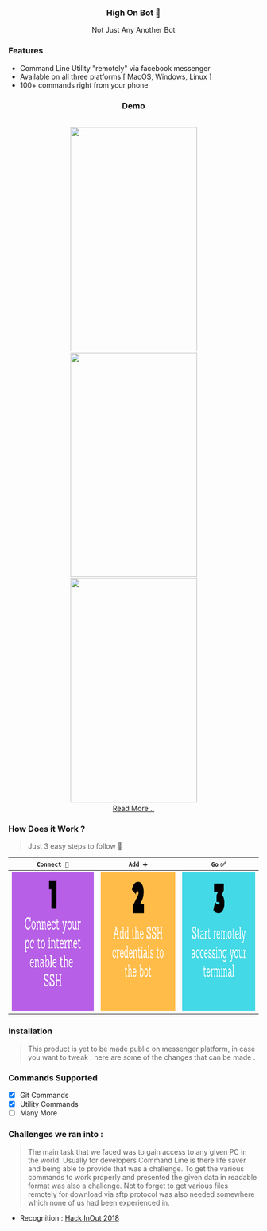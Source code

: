 <h3 align="center">
High On Bot 🤖
</h3>
<div align="center">
Not Just Any Another Bot
</div>

### Features

- Command Line Utility "remotely" via facebook messenger 
- Available on all three platforms [ MacOS, Windows, Linux ]
- 100+ commands right from your phone 

<div align="center">
<h3> Demo </h3>
<br>
<img src="./assets/1.gif" width=255px height=450px>
<img src="./assets/2.gif" width=255px height=450px>
<img src="./assets/3.gif" width=255px height=450px>
</div>

<div align="center">
<a href="https://inishchith.github.io/highOnBot/Web/index.html"> Read More .. </a>
</div>

### How Does it Work ?

> Just 3 easy steps to follow 🚶

| `Connect 🤝`                                                | `Add ➕`                                                    | `Go` ✅                                                     |
| ----------------------------------------------------------- | ----------------------------------------------------------- | ----------------------------------------------------------- |
| <img src="./App/static/1.png" height="280px" width="280px"> | <img src="./App/static/2.png" height="280px" width="280px"> | <img src="./App/static/3.png" height="280px" width="280px"> |

### Installation

> This product is yet to be made public on messenger platform, in case you want to tweak , here are some of the changes that can be made .

### Commands Supported

- [x] Git Commands
- [x] Utility Commands 
- [ ] Many More

### Challenges we ran into :

> The main task that we faced was to gain access to any given PC in the world. Usually for developers Command Line is there life saver and being able to provide that was a challenge. To get the various commands to work properly and presented the given data in readable format was also a challenge. Not to forget to get various files remotely for download via sftp protocol was also needed somewhere which none of us had been experienced in.


* Recognition : [Hack InOut 2018](http://hackinout.co)
